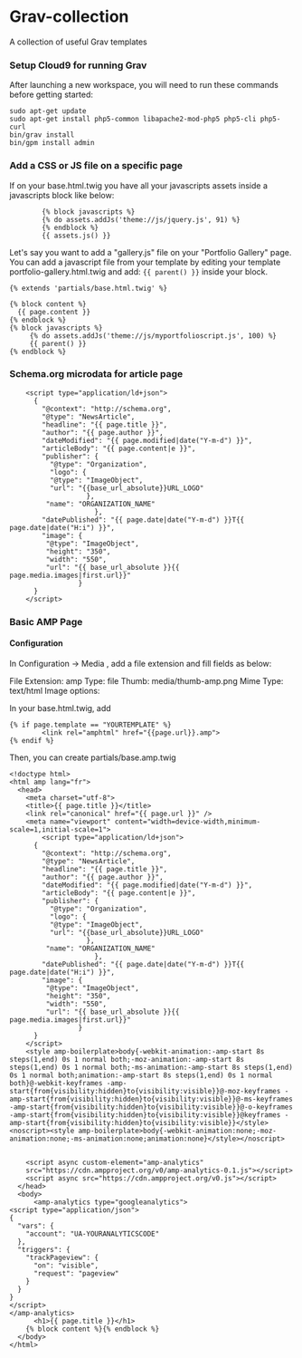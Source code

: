# Grav-collection
A collection of useful Grav templates

### Setup Cloud9 for running Grav

After launching a new workspace, you will need to run these commands before getting started:

```
sudo apt-get update
sudo apt-get install php5-common libapache2-mod-php5 php5-cli php5-curl
bin/grav install 
bin/gpm install admin
```

### Add a CSS or JS file on a specific page

If on your base.html.twig you have all your javascripts assets inside a javascripts block like below:

```
	    {% block javascripts %}
        {% do assets.addJs('theme://js/jquery.js', 91) %}
        {% endblock %}
        {{ assets.js() }}
```

Let's say you want to add a "gallery.js" file on your "Portfolio Gallery" page. 
You can add a javascript file from your template by editing your template portfolio-gallery.html.twig and add:
`{{ parent() }}` inside your block.
```
{% extends 'partials/base.html.twig' %}

{% block content %}
  {{ page.content }}
{% endblock %}
{% block javascripts %}
     {% do assets.addJs('theme://js/myportfolioscript.js', 100) %}
     {{ parent() }}
{% endblock %}
```

### Schema.org microdata for article page
```
    <script type="application/ld+json">
      {
        "@context": "http://schema.org",
        "@type": "NewsArticle",
        "headline": "{{ page.title }}",
        "author": "{{ page.author }}",
        "dateModified": "{{ page.modified|date("Y-m-d") }}",
        "articleBody": "{{ page.content|e }}",
        "publisher": {
          "@type": "Organization",
          "logo": {
          "@type": "ImageObject",
          "url": "{{base_url_absolute}}URL_LOGO"
                   },
         "name": "ORGANIZATION_NAME"
                     },
        "datePublished": "{{ page.date|date("Y-m-d") }}T{{ page.date|date("H:i") }}",
        "image": {
         "@type": "ImageObject",
         "height": "350",
         "width": "550",
         "url": "{{ base_url_absolute }}{{ page.media.images|first.url}}"
                 }
      }
    </script>
```

### Basic AMP Page

#### Configuration

In Configuration -> Media , add a file extension and fill fields as below:

File Extension: amp
Type: file
Thumb: media/thumb-amp.png
Mime Type: text/html
Image options: 


In your base.html.twig, add

```
{% if page.template == "YOURTEMPLATE" %}
        <link rel="amphtml" href="{{page.url}}.amp">
{% endif %}
```

Then, you can create partials/base.amp.twig

```
<!doctype html>
<html amp lang="fr">
  <head>
    <meta charset="utf-8">
    <title>{{ page.title }}</title>
    <link rel="canonical" href="{{ page.url }}" />
    <meta name="viewport" content="width=device-width,minimum-scale=1,initial-scale=1">
        <script type="application/ld+json">
      {
        "@context": "http://schema.org",
        "@type": "NewsArticle",
        "headline": "{{ page.title }}",
        "author": "{{ page.author }}",
        "dateModified": "{{ page.modified|date("Y-m-d") }}",
        "articleBody": "{{ page.content|e }}",
        "publisher": {
          "@type": "Organization",
          "logo": {
          "@type": "ImageObject",
          "url": "{{base_url_absolute}}URL_LOGO"
                   },
         "name": "ORGANIZATION_NAME"
                     },
        "datePublished": "{{ page.date|date("Y-m-d") }}T{{ page.date|date("H:i") }}",
        "image": {
         "@type": "ImageObject",
         "height": "350",
         "width": "550",
         "url": "{{ base_url_absolute }}{{ page.media.images|first.url}}"
                 }
      }
    </script>
    <style amp-boilerplate>body{-webkit-animation:-amp-start 8s steps(1,end) 0s 1 normal both;-moz-animation:-amp-start 8s steps(1,end) 0s 1 normal both;-ms-animation:-amp-start 8s steps(1,end) 0s 1 normal both;animation:-amp-start 8s steps(1,end) 0s 1 normal both}@-webkit-keyframes -amp-start{from{visibility:hidden}to{visibility:visible}}@-moz-keyframes -amp-start{from{visibility:hidden}to{visibility:visible}}@-ms-keyframes -amp-start{from{visibility:hidden}to{visibility:visible}}@-o-keyframes -amp-start{from{visibility:hidden}to{visibility:visible}}@keyframes -amp-start{from{visibility:hidden}to{visibility:visible}}</style><noscript><style amp-boilerplate>body{-webkit-animation:none;-moz-animation:none;-ms-animation:none;animation:none}</style></noscript>
      

    <script async custom-element="amp-analytics"
    src="https://cdn.ampproject.org/v0/amp-analytics-0.1.js"></script>
    <script async src="https://cdn.ampproject.org/v0.js"></script>
  </head>
  <body>
      <amp-analytics type="googleanalytics">
<script type="application/json">
{
  "vars": {
    "account": "UA-YOURANALYTICSCODE"
  },
  "triggers": {
    "trackPageview": {
      "on": "visible",
      "request": "pageview"
    }
  }
}
</script>
</amp-analytics>
      <h1>{{ page.title }}</h1>
    {% block content %}{% endblock %}
  </body>
</html>

```
